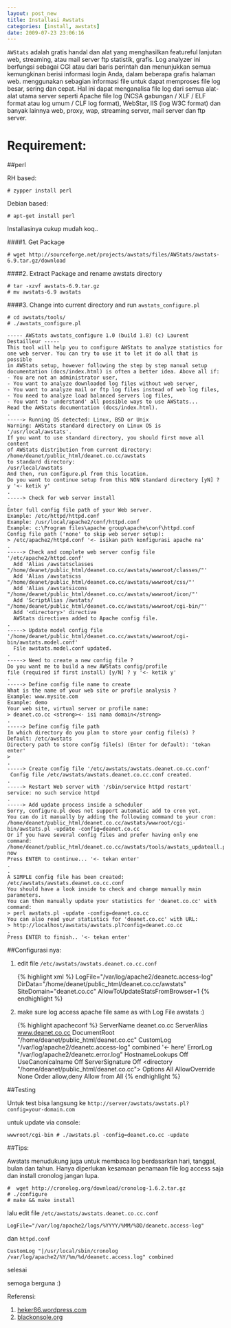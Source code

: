 ```yaml
--- 
layout: post_new
title: Installasi Awstats
categories: [install, awstats]
date: 2009-07-23 23:06:16
---
```


`AWStats` adalah gratis handal dan alat yang menghasilkan featureful lanjutan web, streaming, atau mail server ftp statistik, grafis. Log analyzer ini berfungsi sebagai CGI atau dari baris perintah dan menunjukkan semua kemungkinan berisi informasi login Anda, dalam beberapa grafis halaman web. menggunakan sebagian informasi file untuk dapat memproses file log besar, sering dan cepat. Hal ini dapat menganalisa file log dari semua alat-alat utama server seperti Apache file log (NCSA gabungan / XLF / ELF format atau log umum / CLF log format), WebStar, IIS (log W3C format) dan banyak lainnya web, proxy, wap, streaming server, mail server dan ftp server.

Requirement:
===========

##perl

RH based:

	# zypper install perl

Debian based:

	# apt-get install perl


Installasinya cukup mudah koq..

####1. Get Package

	# wget http://sourceforge.net/projects/awstats/files/AWStats/awstats-6.9.tar.gz/download

####2. Extract Package and rename awstats directory

	# tar -xzvf awstats-6.9.tar.gz
	# mv awstats-6.9 awstats

####3. Change into current directory and run `awstats_configure.pl`

	# cd awstats/tools/
	# ./awstats_configure.pl

	----- AWStats awstats_configure 1.0 (build 1.8) (c) Laurent Destailleur -----
	This tool will help you to configure AWStats to analyze statistics for
	one web server. You can try to use it to let it do all that is possible
	in AWStats setup, however following the step by step manual setup
	documentation (docs/index.html) is often a better idea. Above all if:
	- You are not an administrator user,
	- You want to analyze downloaded log files without web server,
	- You want to analyze mail or ftp log files instead of web log files,
	- You need to analyze load balanced servers log files,
	- You want to 'understand' all possible ways to use AWStats...
	Read the AWStats documentation (docs/index.html).
	.
	-----> Running OS detected: Linux, BSD or Unix
	Warning: AWStats standard directory on Linux OS is '/usr/local/awstats'.
	If you want to use standard directory, you should first move all content
	of AWStats distribution from current directory:
	/home/deanet/public_html/deanet.co.cc/awstats
	to standard directory:
	/usr/local/awstats
	And then, run configure.pl from this location.
	Do you want to continue setup from this NON standard directory [yN] ? y '<- ketik y'
	.
	-----> Check for web server install
	.
	Enter full config file path of your Web server.
	Example: /etc/httpd/httpd.conf
	Example: /usr/local/apache2/conf/httpd.conf
	Example: c:\Program files\apache group\apache\conf\httpd.conf
	Config file path ('none' to skip web server setup):
	> /etc/apache2/httpd.conf '<- isikan path konfigurasi apache na'
	.
	-----> Check and complete web server config file '/etc/apache2/httpd.conf'
	  Add 'Alias /awstatsclasses "/home/deanet/public_html/deanet.co.cc/awstats/wwwroot/classes/"'
	  Add 'Alias /awstatscss "/home/deanet/public_html/deanet.co.cc/awstats/wwwroot/css/"'
	  Add 'Alias /awstatsicons "/home/deanet/public_html/deanet.co.cc/awstats/wwwroot/icon/"'
	  Add 'ScriptAlias /awstats/ "/home/deanet/public_html/deanet.co.cc/awstats/wwwroot/cgi-bin/"'
	  Add '<directory>' directive
	  AWStats directives added to Apache config file.
	.
	-----> Update model config file '/home/deanet/public_html/deanet.co.cc/awstats/wwwroot/cgi-bin/awstats.model.conf'
	  File awstats.model.conf updated.
	.
	-----> Need to create a new config file ?
	Do you want me to build a new AWStats config/profile
	file (required if first install) [y/N] ? y '<- ketik y'
	.
	-----> Define config file name to create
	What is the name of your web site or profile analysis ?
	Example: www.mysite.com
	Example: demo
	Your web site, virtual server or profile name:
	> deanet.co.cc <strong><- isi nama domain</strong>
	.
	-----> Define config file path
	In which directory do you plan to store your config file(s) ?
	Default: /etc/awstats
	Directory path to store config file(s) (Enter for default): 'tekan enter'
	>
	.
	-----> Create config file '/etc/awstats/awstats.deanet.co.cc.conf'
	 Config file /etc/awstats/awstats.deanet.co.cc.conf created.
	.
	-----> Restart Web server with '/sbin/service httpd restart'
	service: no such service httpd
	.
	-----> Add update process inside a scheduler
	Sorry, configure.pl does not support automatic add to cron yet.
	You can do it manually by adding the following command to your cron:
	/home/deanet/public_html/deanet.co.cc/awstats/wwwroot/cgi-bin/awstats.pl -update -config=deanet.co.cc
	Or if you have several config files and prefer having only one command:
	/home/deanet/public_html/deanet.co.cc/awstats/tools/awstats_updateall.pl now
	Press ENTER to continue... '<- tekan enter'
	.
	.
	A SIMPLE config file has been created: /etc/awstats/awstats.deanet.co.cc.conf
	You should have a look inside to check and change manually main parameters.
	You can then manually update your statistics for 'deanet.co.cc' with command:
	> perl awstats.pl -update -config=deanet.co.cc
	You can also read your statistics for 'deanet.co.cc' with URL:
	> http://localhost/awstats/awstats.pl?config=deanet.co.cc
	.
	Press ENTER to finish.. '<- tekan enter'
	

##Configurasi nya:

1. edit file `/etc/awstats/awstats.deanet.co.cc.conf`

	{% highlight xml %}
	LogFile="/var/log/apache2/deanetc.access-log"
	DirData="/home/deanet/public_html/deanet.co.cc/awstats"
	SiteDomain="deanet.co.cc"
	AllowToUpdateStatsFromBrowser=1
	{% endhighlight %}

2. make sure log access apache file same as with Log File awstats :)

	{% highlight apacheconf %}
	<virtualHost deanet.co.cc:80>
        	ServerName deanet.co.cc
	        ServerAlias www.deanet.co.cc
	        DocumentRoot "/home/deanet/public_html/deanet.co.cc"
	        CustomLog "/var/log/apache2/deanetc.access-log" combined '<- here'
	        ErrorLog "/var/log/apache2/deanetc.error.log"
	        HostnameLookups Off
	        UseCanonicalname Off
        	ServerSignature Off
	        <directory "/home/deanet/public_html/deanet.co.cc">
	                Options All
	                AllowOverride None
	                Order allow,deny
                	Allow from All
	        </directory>
	</virtualHost>
	{% endhighlight %}

##Testing

Untuk test bisa langsung ke `http://server/awstats/awstats.pl?config=your-domain.com`

untuk update via console:

	wwwroot/cgi-bin # ./awstats.pl -config=deanet.co.cc -update


##Tips:

Awstats menudukung juga untuk membaca log berdasarkan hari, tanggal, bulan dan tahun. Hanya diperlukan kesamaan penamaan file log access saja dan install cronolog jangan lupa.

	#  wget http://cronolog.org/download/cronolog-1.6.2.tar.gz
	# ./configure
	# make && make install

lalu edit file `/etc/awstats/awstats.deanet.co.cc.conf`

	LogFile="/var/log/apache2/logs/%YYYY/%MM/%DD/deanetc.access-log"

dan `httpd.conf`

	CustomLog "|/usr/local/sbin/cronolog /var/log/apache2/%Y/%m/%d/deanetc.access.log" combined

selesai

semoga berguna :)

Referensi:

1. [heker86.wordpress.com](http://heker86.wordpress.com/2008/10/27/install-dan-kofigurasi-awstats)
2. [blackonsole.org](http://www.blackonsole.org/2009/05/configure-vhost-apache-on-opensuse-110.html)
